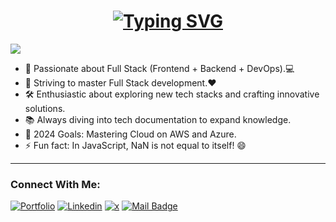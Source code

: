<h1 align="center">
    <a href="https://git.io/typing-svg">
    <img src="https://readme-typing-svg.demolab.com?font=Fira+Code&weight=500&size=30&duration=4000&pause=1000&center=true&random=false&width=435&lines=Hello+There!+%F0%9F%91%8B;This+Omkar+Potphode....;Nice+to+meet+you!" alt="Typing SVG" />
    </a>
</h1>

[![](https://visitcount.itsvg.in/api?id=Omkar-Potphode&icon=8&color=1)](https://visitcount.itsvg.in)

- 🚀 Passionate about Full Stack (Frontend + Backend + DevOps).💻
- 🌱 Striving to master Full Stack development.❤️
- 🛠️ Enthusiastic about exploring new tech stacks and crafting innovative solutions.
- 📚 Always diving into tech documentation to expand knowledge.
- 🎯 2024 Goals: Mastering Cloud on AWS and Azure.
- ⚡ Fun fact: In JavaScript, NaN is not equal to itself! 😄

---

### Connect With Me: 

[![Portfolio](https://img.shields.io/badge/Portfolio-255E63?style=for-the-badge&logo=About.me&logoColor=white)](https://omkar-potphode-portfolio-phi.vercel.app/)
[![Linkedin](https://img.shields.io/badge/LinkedIn-0077B5?style=for-the-badge&logo=linkedin&logoColor=white)](https://www.linkedin.com/in/omkar-potphode-497b63237/)
[![x](https://img.shields.io/badge/X-000000?style=for-the-badge&logo=x&logoColor=white)](https://twitter.com/OmkarP33836)
[![Mail Badge](https://img.shields.io/badge/Gmail-D14836?style=for-the-badge&logo=gmail&logoColor=white)](mailto:omkar03potphode@gmail.com)
